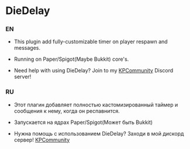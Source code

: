 # DieDelay

### EN

- This plugin add fully-customizable timer on player respawn and messages. 

- Running on Paper/Spigot(Maybe Bukkit) core's. 

- Need help with using DieDelay? Join to my [KPCommunity](https://discord.gg/8RrmdCfVqZ) Discord server!

### RU

- Этот плагин добавляет полностью кастомизированный таймер и сообщения к нему, когда он респавнится.

- Запускается на ядрах Paper/Spigot(Может быть Bukkit)

- Нужна помощь с использованием DieDelay? Заходи в мой дискорд сервер! [KPCommunity](https://discord.gg/8RrmdCfVqZ)
